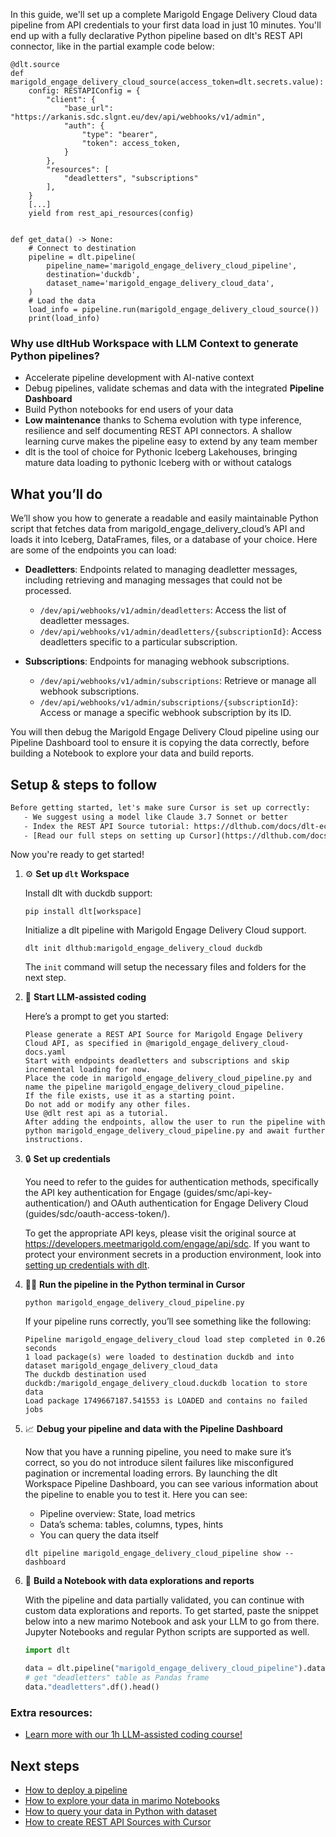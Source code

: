 In this guide, we'll set up a complete Marigold Engage Delivery Cloud data pipeline from API credentials to your first data load in just 10 minutes. You'll end up with a fully declarative Python pipeline based on dlt's REST API connector, like in the partial example code below:

```python-outcome
@dlt.source
def marigold_engage_delivery_cloud_source(access_token=dlt.secrets.value):
    config: RESTAPIConfig = {
        "client": {
            "base_url": "https://arkanis.sdc.slgnt.eu/dev/api/webhooks/v1/admin",
            "auth": {
                "type": "bearer",
                "token": access_token,
            }
        },
        "resources": [
            "deadletters", "subscriptions"
        ],
    }
    [...]
    yield from rest_api_resources(config)


def get_data() -> None:
    # Connect to destination
    pipeline = dlt.pipeline(
        pipeline_name='marigold_engage_delivery_cloud_pipeline',
        destination='duckdb',
        dataset_name='marigold_engage_delivery_cloud_data', 
    )
    # Load the data
    load_info = pipeline.run(marigold_engage_delivery_cloud_source())
    print(load_info) 
```

### Why use dltHub Workspace with LLM Context to generate Python pipelines?

- Accelerate pipeline development with AI-native context
- Debug pipelines, validate schemas and data with the integrated **Pipeline Dashboard**
- Build Python notebooks for end users of your data
- **Low maintenance** thanks to Schema evolution with type inference, resilience and self documenting REST API connectors. A shallow learning curve makes the pipeline easy to extend by any team member
- dlt is the tool of choice for Pythonic Iceberg Lakehouses, bringing mature data loading to pythonic Iceberg with or without catalogs

## What you’ll do

We’ll show you how to generate a readable and easily maintainable Python script that fetches data from marigold_engage_delivery_cloud’s API and loads it into Iceberg, DataFrames, files, or a database of your choice. Here are some of the endpoints you can load:

- **Deadletters**: Endpoints related to managing deadletter messages, including retrieving and managing messages that could not be processed.
  - `/dev/api/webhooks/v1/admin/deadletters`: Access the list of deadletter messages.
  - `/dev/api/webhooks/v1/admin/deadletters/{subscriptionId}`: Access deadletters specific to a particular subscription.

- **Subscriptions**: Endpoints for managing webhook subscriptions.
  - `/dev/api/webhooks/v1/admin/subscriptions`: Retrieve or manage all webhook subscriptions.
  - `/dev/api/webhooks/v1/admin/subscriptions/{subscriptionId}`: Access or manage a specific webhook subscription by its ID.

You will then debug the Marigold Engage Delivery Cloud pipeline using our Pipeline Dashboard tool to ensure it is copying the data correctly, before building a Notebook to explore your data and build reports.

## Setup & steps to follow

```default
Before getting started, let's make sure Cursor is set up correctly:
   - We suggest using a model like Claude 3.7 Sonnet or better
   - Index the REST API Source tutorial: https://dlthub.com/docs/dlt-ecosystem/verified-sources/rest_api/ and add it to context as **@dlt rest api**
   - [Read our full steps on setting up Cursor](https://dlthub.com/docs/dlt-ecosystem/llm-tooling/cursor-restapi#23-configuring-cursor-with-documentation)
```

Now you're ready to get started!

1. ⚙️ **Set up `dlt` Workspace**
    
    Install dlt with duckdb support:
    ```shell
    pip install dlt[workspace]
    ```

    Initialize a dlt pipeline with Marigold Engage Delivery Cloud support.
    ```shell
    dlt init dlthub:marigold_engage_delivery_cloud duckdb
    ```

    The `init` command will setup the necessary files and folders for the next step.
    
2. 🤠 **Start LLM-assisted coding**
    
    Here’s a prompt to get you started:
    
    ```prompt
    Please generate a REST API Source for Marigold Engage Delivery Cloud API, as specified in @marigold_engage_delivery_cloud-docs.yaml 
    Start with endpoints deadletters and subscriptions and skip incremental loading for now. 
    Place the code in marigold_engage_delivery_cloud_pipeline.py and name the pipeline marigold_engage_delivery_cloud_pipeline. 
    If the file exists, use it as a starting point. 
    Do not add or modify any other files. 
    Use @dlt rest api as a tutorial. 
    After adding the endpoints, allow the user to run the pipeline with python marigold_engage_delivery_cloud_pipeline.py and await further instructions.
    ```

    
3. 🔒 **Set up credentials** 
    
    You need to refer to the guides for authentication methods, specifically the API key authentication for Engage (guides/smc/api-key-authentication/) and OAuth authentication for Engage Delivery Cloud (guides/sdc/oauth-access-token/).
    
    To get the appropriate API keys, please visit the original source at https://developers.meetmarigold.com/engage/api/sdc.
    If you want to protect your environment secrets in a production environment, look into [setting up credentials with dlt](https://dlthub.com/docs/walkthroughs/add_credentials).
    
4. 🏃‍♀️ **Run the pipeline in the Python terminal in Cursor**
    
    ```shell
    python marigold_engage_delivery_cloud_pipeline.py
    ```
    
    If your pipeline runs correctly, you’ll see something like the following:
    
    ```shell
    Pipeline marigold_engage_delivery_cloud load step completed in 0.26 seconds
    1 load package(s) were loaded to destination duckdb and into dataset marigold_engage_delivery_cloud_data
    The duckdb destination used duckdb:/marigold_engage_delivery_cloud.duckdb location to store data
    Load package 1749667187.541553 is LOADED and contains no failed jobs
    ```
    
5. 📈 **Debug your pipeline and data with the Pipeline Dashboard**

    Now that you have a running pipeline, you need to make sure it’s correct, so you do not introduce silent failures like misconfigured pagination or incremental loading errors. By launching the dlt Workspace Pipeline Dashboard, you can see various information about the pipeline to enable you to test it. Here you can see:
    - Pipeline overview: State, load metrics
    - Data’s schema: tables, columns, types, hints
    - You can query the data itself
    
    ```shell
    dlt pipeline marigold_engage_delivery_cloud_pipeline show --dashboard
    ```
    
6. 🐍 **Build a Notebook with data explorations and reports**

    With the pipeline and data partially validated, you can continue with custom data explorations and reports. To get started, paste the snippet below into a new marimo Notebook and ask your LLM to go from there. Jupyter Notebooks and regular Python scripts are supported as well.

    
    ```python
    import dlt

   data = dlt.pipeline("marigold_engage_delivery_cloud_pipeline").dataset()
   # get "deadletters" table as Pandas frame
   data."deadletters".df().head()
    ```

### Extra resources:

- [Learn more with our 1h LLM-assisted coding course!](https://www.youtube.com/watch?v=GGid70rnJuM)

## Next steps

- [How to deploy a pipeline](https://dlthub.com/docs/walkthroughs/deploy-a-pipeline)
- [How to explore your data in marimo Notebooks](https://dlthub.com/docs/general-usage/dataset-access/marimo)
- [How to query your data in Python with dataset](https://dlthub.com/docs/general-usage/dataset-access/dataset)
- [How to create REST API Sources with Cursor](https://dlthub.com/docs/dlt-ecosystem/llm-tooling/cursor-restapi)